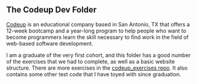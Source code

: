 ## The Codeup Dev Folder

[Codeup](http://codeup.com) is an educational company based in San Antonio, TX that offers a 12-week bootcamp and a year-long program to help people who want to become programmers learn the skill necessary to find work in the field of web-based software development.

I am a graduate of the very first cohort, and this folder has a good number of the exercises that we had to complete, as well as a basic website structure. There are more exercises in the [codeup_exercises repo](https://github.com/petrov82/codeup_exercises). It also contains some other test code that I have toyed with since graduation.
